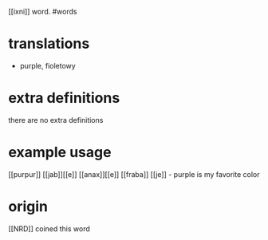 [[ixni]] word.
#words
# translations
- purple, fioletowy
# extra definitions
there are no extra definitions
# example usage
[[purpur]] [[jab]][[e]] [[anax]][[e]] [[fraba]] [[je]] - purple is my favorite color
# origin
[[NRD]] coined this word